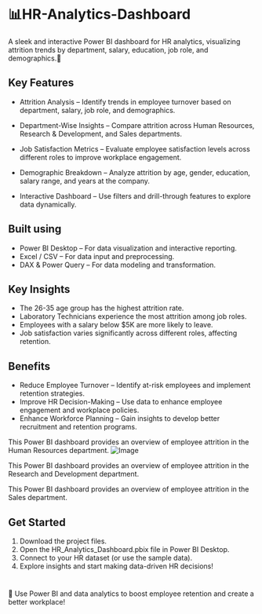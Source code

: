 # 📊HR-Analytics-Dashboard
A sleek and interactive Power BI dashboard for HR analytics, visualizing attrition trends by department, salary, education, job role, and demographics.🚀
## Key Features

- Attrition Analysis – Identify trends in employee turnover based on department, salary, job role, and demographics.

- Department-Wise Insights – Compare attrition across Human Resources, Research & Development, and Sales departments.

- Job Satisfaction Metrics – Evaluate employee satisfaction levels across different roles to improve workplace engagement.

- Demographic Breakdown – Analyze attrition by age, gender, education, salary range, and years at the company.

- Interactive Dashboard – Use filters and drill-through features to explore data dynamically.

## Built using

- Power BI Desktop – For data visualization and interactive reporting.
- Excel / CSV – For data input and preprocessing.
- DAX & Power Query – For data modeling and transformation.

## Key Insights
- The 26-35 age group has the highest attrition rate.
- Laboratory Technicians experience the most attrition among job roles.
- Employees with a salary below $5K are more likely to leave.
- Job satisfaction varies significantly across different roles, affecting retention.

## Benefits
- Reduce Employee Turnover – Identify at-risk employees and implement retention strategies.
- Improve HR Decision-Making – Use data to enhance employee engagement and workplace policies.
- Enhance Workforce Planning – Gain insights to develop better recruitment and retention programs.

This Power BI dashboard provides an overview of employee attrition in the Human Resources department.
![Image](https://github.com/user-attachments/assets/326bef94-6ab4-4986-b693-dd153f8a5a60)

This Power BI dashboard provides an overview of employee attrition in the Research and Development department.


This Power BI dashboard provides an overview of employee attrition in the Sales department.

## Get Started
1. Download the project files.
2. Open the HR_Analytics_Dashboard.pbix file in Power BI Desktop.
3. Connect to your HR dataset (or use the sample data).
4. Explore insights and start making data-driven HR decisions!

#
🚀 Use Power BI and data analytics to boost employee retention and create a better workplace!





